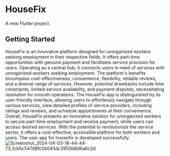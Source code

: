 # HouseFix

A new Flutter project.

## Getting Started

HouseFix is an innovative platform designed for unorganized workers seeking employment in their respective fields. It offers part-time opportunities with genuine payment and facilitates service provision for users. Operating as a central hub, it connects users in need of services with unorganized workers seeking employment.
The platform's benefits encompass cost-effectiveness, convenience, flexibility, reliable reviews, and a diverse range of services. However, potential drawbacks include time constraints, limited service availability, and payment disputes, necessitating resolution for smooth operations.
The HouseFix app is distinguished by its user-friendly interface, allowing users to effortlessly navigate through various services, view detailed profiles of service providers, including ratings and reviews, and schedule appointments at their convenience. 
Overall, HouseFix presents an innovative solution for unorganized workers to secure part-time employment and receive payment, while users can access desired services. With the potential to revolutionize the service sector, it offers a cost-effective, accessible platform for both workers and users.
The user app for housefix is developed successfully
![Screenshot_2024-04-03-18-44-44-73_1cb5c547d8fc5b043dc3955b8d6a8c2d](https://github.com/kushall4178657/mini_project/assets/155051342/a12fc9c8-776d-48e2-bf3f-bee6f0cdda2c)


